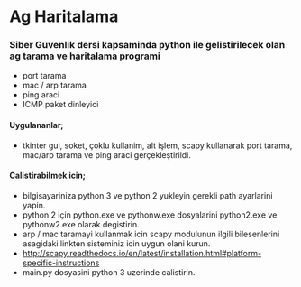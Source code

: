 # Ag Haritalama
### Siber Guvenlik dersi kapsaminda python ile gelistirilecek olan ag tarama ve haritalama programi

- port tarama
- mac / arp  tarama
- ping araci
- ICMP paket dinleyici

#### Uygulananlar;
- tkinter gui, soket, çoklu kullanim, alt işlem, scapy kullanarak port tarama, mac/arp tarama ve ping araci gerçekleştirildi.

#### Calistirabilmek icin; 
- bilgisayariniza python 3 ve python 2 yukleyin gerekli path ayarlarini yapin.
- python 2 için python.exe ve pythonw.exe dosyalarini python2.exe ve pythonw2.exe olarak degistirin.
- arp / mac taramayi kullanmak icin scapy modulunun ilgili bilesenlerini asagidaki linkten sisteminiz icin uygun olani kurun.
- http://scapy.readthedocs.io/en/latest/installation.html#platform-specific-instructions
- main.py dosyasini python 3 uzerinde calistirin.
